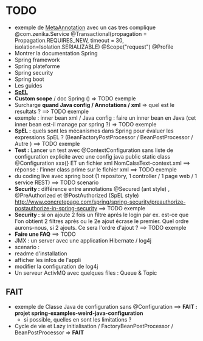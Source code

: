 # TODO
- exemple de [MetaAnnotation](http://www.intertech.com/Blog/spring-4-meta-annotations) avec un cas tres complique  
  @com.zenika.Service
  @Transactional(propagation = Propagation.REQUIRES_NEW, timeout = 30, isolation=Isolation.SERIALIZABLE)
  @Scope("request")
  @Profile
- Montrer la documentation Spring
 - Spring framework
 - Spring plateforme
 - Spring security
 - Spring boot
 - Les guides
 - [**SpEL**](http://docs.spring.io/spring/docs/current/spring-framework-reference/htmlsingle/#expressions-language-ref)
- **Custom scope** / doc Spring () => TODO exemple
- Surcharge **quand Java config / Annotations / xml** => quel est le resultats ? ==> TODO exemple
- exemple : inner bean xml / Java config : 
  faire un inner bean en Java (cet inner bean est-il manage par spring ?)  => TODO exemple
- **SpEL :** quels sont les mécanismes dans Spring pour évaluer les expressions SpEL ? (BeanFactoryPostProcessor / BeanPostProcessor / Autre ) ==> TODO exemple
- **Test :** Lancer un test avec @ContextConfiguration sans liste de configuration explicite 
  avec une config java public static class @Configuration xxx{} ET un fichier xml NomCalssText-context.xml
  ==> réponse : l'inner class prime sur le fichier xml ==> TODO exemple
- du coding live avec spring boot (1 repository, 1 controller / 1 page web / 1 service REST) ==> TODO scenario
- **Security :** différence entre annotations @Secured (ant style) , @PreAuthorized et @PostAuthorized (SpEL style)
  http://www.concretepage.com/spring/spring-security/preauthorize-postauthorize-in-spring-security
  ==> TODO exemple
- **Security :** si on ajoute 2 fois un filtre aprés le login par ex. est-ce que l'on obtient 2 filtres après ou le 2e ajout écrase le premier. Quel ordre aurons-nous, si 2 ajouts. Ce sera l'ordre d'ajout ?  ==> TODO exemple
- **Faire une FAQ** ==> TODO
- JMX : un server avec une application Hibernate / log4j
 - scenario : 
  - readme d'installation
  - afficher les infos de l'appli
  - modifier la configuration de log4j
- Un serveur ActivMQ avec quelques files : Queue & Topic
 
## FAIT
- exemple de Classe Java de configuration sans @Configuration ==> **FAIT : projet spring-examples-weird-java-configuration** 
  - si possible, quelles en sont les limitations ?
- Cycle de vie et Lazy initialisation / FactoryBeanPostProcessor / BeanPostProcessor => **FAIT**

